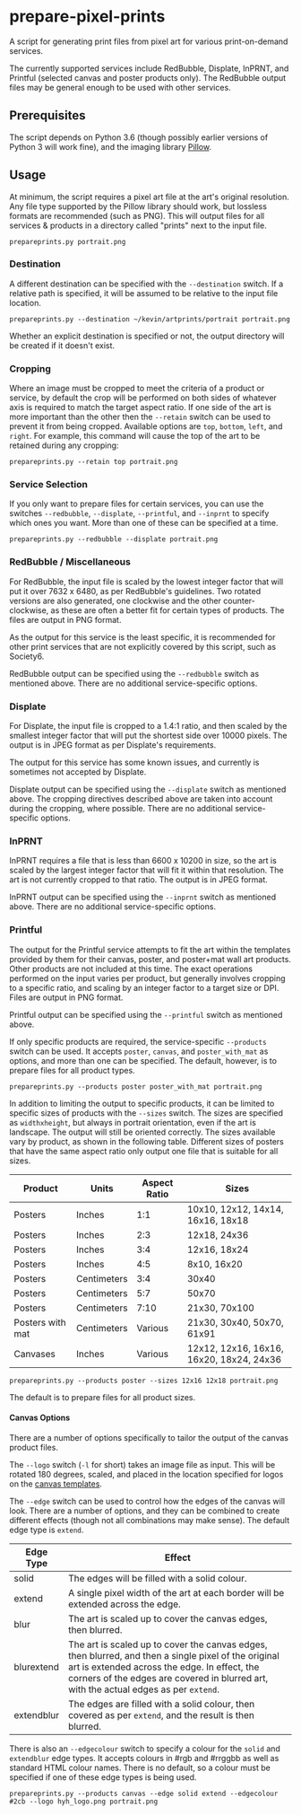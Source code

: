 # prepare-pixel-prints

A script for generating print files from pixel art for various print-on-demand services.

The currently supported services include RedBubble, Displate, InPRNT, and Printful (selected canvas and poster products only). The RedBubble output files may be general enough to be used with other services.

## Prerequisites

The script depends on Python 3.6 (though possibly earlier versions of Python 3 will work fine), and the imaging library [Pillow](https://pillow.readthedocs.io/en/stable/index.html).

## Usage

At minimum, the script requires a pixel art file at the art's original resolution. Any file type supported by the Pillow library should work, but lossless formats are recommended (such as PNG). This will output files for all services & products in a directory called "prints" next to the input file.

```
prepareprints.py portrait.png
```

### Destination

A different destination can be specified with the `--destination` switch. If a relative path is specified, it will be assumed to be relative to the input file location.

```
prepareprints.py --destination ~/kevin/artprints/portrait portrait.png
```

Whether an explicit destination is specified or not, the output directory will be created if it doesn't exist.

### Cropping

Where an image must be cropped to meet the criteria of a product or service, by default the crop will be performed on both sides of whatever axis is required to match the target aspect ratio. If one side of the art is more important than the other then the `--retain` switch can be used to prevent it from being cropped. Available options are `top`, `bottom`, `left`, and `right`. For example, this command will cause the top of the art to be retained during any cropping:

```
prepareprints.py --retain top portrait.png
```

### Service Selection

If you only want to prepare files for certain services, you can use the switches `--redbubble`, `--displate`, `--printful`, and `--inprnt` to specify which ones you want. More than one of these can be specified at a time.

```
prepareprints.py --redbubble --displate portrait.png
```

### RedBubble / Miscellaneous

For RedBubble, the input file is scaled by the lowest integer factor that will put it over 7632 x 6480, as per RedBubble's guidelines. Two rotated versions are also generated, one clockwise and the other counter-clockwise, as these are often a better fit for certain types of products. The files are output in PNG format.

As the output for this service is the least specific, it is recommended for other print services that are not explicitly covered by this script, such as Society6.

RedBubble output can be specified using the `--redbubble` switch as mentioned above. There are no additional service-specific options.

### Displate

For Displate, the input file is cropped to a 1.4:1 ratio, and then scaled by the smallest integer factor that will put the shortest side over 10000 pixels. The output is in JPEG format as per Displate's requirements.

The output for this service has some known issues, and currently is sometimes not accepted by Displate.

Displate output can be specified using the `--displate` switch as mentioned above. The cropping directives described above are taken into account during the cropping, where possible. There are no additional service-specific options.

### InPRNT

InPRNT requires a file that is less than 6600 x 10200 in size, so the art is scaled by the largest integer factor that will fit it within that resolution. The art is not currently cropped to that ratio. The output is in JPEG format.

InPRNT output can be specified using the `--inprnt` switch as mentioned above. There are no additional service-specific options.

### Printful

The output for the Printful service attempts to fit the art within the templates provided by them for their canvas, poster, and poster+mat wall art products. Other products are not included at this time. The exact operations performed on the input varies per product, but generally involves cropping to a specific ratio, and scaling by an integer factor to a target size or DPI. Files are output in PNG format.

Printful output can be specified using the `--printful` switch as mentioned above.

If only specific products are required, the service-specific `--products` switch can be used. It accepts `poster`, `canvas`, and `poster_with_mat` as options, and more than one can be specified. The default, however, is to prepare files for all product types.

```
prepareprints.py --products poster poster_with_mat portrait.png
```

In addition to limiting the output to specific products, it can be limited to specific sizes of products with the `--sizes` switch. The sizes are specified as `widthxheight`, but always in portrait orientation, even if the art is landscape. The output will still be oriented correctly. The sizes available vary by product, as shown in the following table. Different sizes of posters that have the same aspect ratio only output one file that is suitable for all sizes.

Product | Units | Aspect Ratio | Sizes
------- | ----- | ------------ | -----
Posters | Inches | 1:1 | 10x10, 12x12, 14x14, 16x16, 18x18
Posters | Inches | 2:3 | 12x18, 24x36
Posters | Inches | 3:4 | 12x16, 18x24
Posters | Inches | 4:5 | 8x10, 16x20
Posters | Centimeters | 3:4 | 30x40
Posters | Centimeters | 5:7 | 50x70
Posters | Centimeters | 7:10 | 21x30, 70x100
Posters with mat | Centimeters | Various | 21x30, 30x40, 50x70, 61x91
Canvases | Inches | Various | 12x12, 12x16, 16x16, 16x20, 18x24, 24x36

```
prepareprints.py --products poster --sizes 12x16 12x18 portrait.png
```

The default is to prepare files for all product sizes.

#### Canvas Options

There are a number of options specifically to tailor the output of the canvas product files.

The `--logo` switch (`-l` for short) takes an image file as input. This will be rotated 180 degrees, scaled, and placed in the location specified for logos on the [canvas templates](https://printful.s3.amazonaws.com/upload/guideline/CANVAS.zip).

The `--edge` switch can be used to control how the edges of the canvas will look. There are a number of options, and they can be combined to create different effects (though not all combinations may make sense). The default edge type is `extend`.

Edge Type | Effect
--------- | ------
solid | The edges will be filled with a solid colour.
extend | A single pixel width of the art at each border will be extended across the edge.
blur | The art is scaled up to cover the canvas edges, then blurred.
blurextend | The art is scaled up to cover the canvas edges, then blurred, and then a single pixel of the original art is extended across the edge. In effect, the corners of the edges are covered in blurred art, with the actual edges as per `extend`.
extendblur | The edges are filled with a solid colour, then covered as per `extend`, and the result is then blurred.

There is also an `--edgecolour` switch to specify a colour for the `solid` and `extendblur` edge types. It accepts colours in #rgb and #rrggbb as well as standard HTML colour names. There is no default, so a colour must be specified if one of these edge types is being used.

```
prepareprints.py --products canvas --edge solid extend --edgecolour #2cb --logo hyh_logo.png portrait.png
```